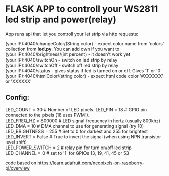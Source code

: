 <h1> FLASK APP to controll your WS2811 led strip and power(relay)</h1>

App runs api that let you controll your let strip via http requests:

(your IP):4040/changeColor/(String color) - expect color name from 'colors' collection from <b>led.py</b>. You can add own if you want to<br/>
(your IP):4040/brightness/(int percent) - it doesn't work yet<br/>
(your IP):4040/switchOn - switch on led strip by relay<br/>
(your IP):4040/switchOff - switch off led strip by relay<br/>
(your IP):4040/status - gives status if led is turned on or off. Gives '1' or '0'<br/>
(your IP):4040/htmlColor/(string color) - expect html code color '#XXXXXX' or 'XXXXXX'<br/>

<h2>Config:</h2>

LED_COUNT      = 30      # Number of LED pixels.
LED_PIN        = 18      # GPIO pin connected to the pixels (18 uses PWM!).<br/>
LED_FREQ_HZ    = 800000  # LED signal frequency in hertz (usually 800khz)<br/>
LED_DMA        = 10      # DMA channel to use for generating signal (try 10)<br/>
LED_BRIGHTNESS = 255     # Set to 0 for darkest and 255 for brightest<br/>
LED_INVERT     = False   # True to invert the signal (when using NPN transistor level shift)<br/>
LED_POWER_SWITCH = 2    # relay pin for turn on/off led strip<br/>
LED_CHANNEL    = 0       # set to '1' for GPIOs 13, 19, 41, 45 or 53<br/>

code based on https://learn.adafruit.com/neopixels-on-raspberry-pi/overview
